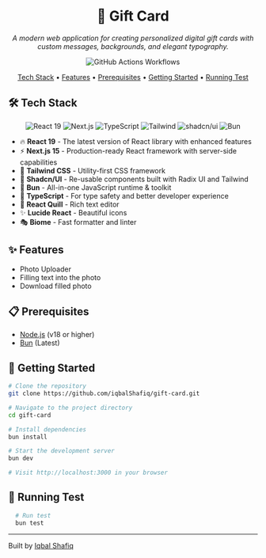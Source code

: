 
<div align="center">  
  <h1>🧧 Gift Card</h1>  
  <p><i>A modern web application for creating personalized digital gift cards with custom messages, backgrounds, and elegant typography.</i></p>  
  <img src="https://github.com/iqbalShafiq/gift-card/actions/workflows/test.yml/badge.svg" alt="GitHub Actions Workflows" />

  <p>  
    <a href="#tech-stack">Tech Stack</a> •  
    <a href="#features">Features</a> •  
    <a href="#prerequisites">Prerequisites</a> •  
    <a href="#getting-started">Getting Started</a> •
    <a href="#running-test">Running Test</a>
  </p>  
</div>  

<div id="tech-stack">
  <h2>🛠️ Tech Stack</h2>
  <p align="center">
    <img src="https://img.shields.io/badge/React-19.0.0-61DAFB?style=for-the-badge&logo=react&logoColor=white" alt="React 19" />
    <img src="https://img.shields.io/badge/Next.js%2015-black?style=for-the-badge&logo=next.js&logoColor=white" alt="Next.js"/>
    <img src="https://img.shields.io/badge/TypeScript-007ACC?style=for-the-badge&logo=typescript&logoColor=white" alt="TypeScript"/>
    <img src="https://img.shields.io/badge/Tailwind%20CSS-38B2AC?style=for-the-badge&logo=tailwind-css&logoColor=white" alt="Tailwind"/>
    <img src="https://img.shields.io/badge/shadcn%2Fui-000000?style=for-the-badge&logo=shadcnui&logoColor=white" alt="shadcn/ui"/>
    <img src="https://img.shields.io/badge/Bun-000000?style=for-the-badge&logo=bun&logoColor=white" alt="Bun"/>
  </p>

  <ul>
    <li>🔥 <strong>React 19</strong> - The latest version of React library with enhanced features</li>
    <li>⚡ <strong>Next.js 15</strong> - Production-ready React framework with server-side capabilities</li>
    <li>🎨 <strong>Tailwind CSS</strong> - Utility-first CSS framework</li>
    <li>🎯 <strong>Shadcn/UI</strong> - Re-usable components built with Radix UI and Tailwind</li>
    <li>🚀 <strong>Bun</strong> - All-in-one JavaScript runtime & toolkit</li>
    <li>📘 <strong>TypeScript</strong> - For type safety and better developer experience</li>
    <li>📝 <strong>React Quill</strong> - Rich text editor</li>
    <li>✨ <strong>Lucide React</strong> - Beautiful icons</li>
    <li>🎭 <strong>Biome</strong> - Fast formatter and linter</li>
  </ul>
</div>

<div id="features">  
  <h2>✨ Features</h2>  
  <ul>  
    <li>Photo Uploader</li>  
    <li>Filling text into the photo</li>  
    <li>Download filled photo</li>  
  </ul>  
</div>  

<div id="prerequisites">  
  <h2>📋 Prerequisites</h2>  
  <ul>  
    <li>  
        <a href="https://nodejs.org/" target="_blank" rel="noopener noreferrer">Node.js</a>  
        <span class="version">(v18 or higher)</span>  
    </li>  
    <li>  
        <a href="https://bun.sh/" target="_blank" rel="noopener noreferrer">Bun</a>  
        <span class="version">(Latest)</span>  
    </li>
  </ul>  
</div>  

<div id="getting-started">  
  <h2>🚀 Getting Started</h2>  

 ```bash  
 # Clone the repository 
 git clone https://github.com/iqbalShafiq/gift-card.git
 
 # Navigate to the project directory 
 cd gift-card  
 
 # Install dependencies 
 bun install  
 
 # Start the development server 
 bun dev  
 
 # Visit http://localhost:3000 in your browser
 ```  
</div> 


<div id="running-test">  
  <h2>🧪 Running Test</h2>

  ```bash
    # Run test
    bun test
  ```

</div>

<div id="footer">  
  <hr>  

  <p align="left">  
    Built by <a href="https://github.com/iqbalShafiq">Iqbal Shafiq</a>  
  </p>  
</div>